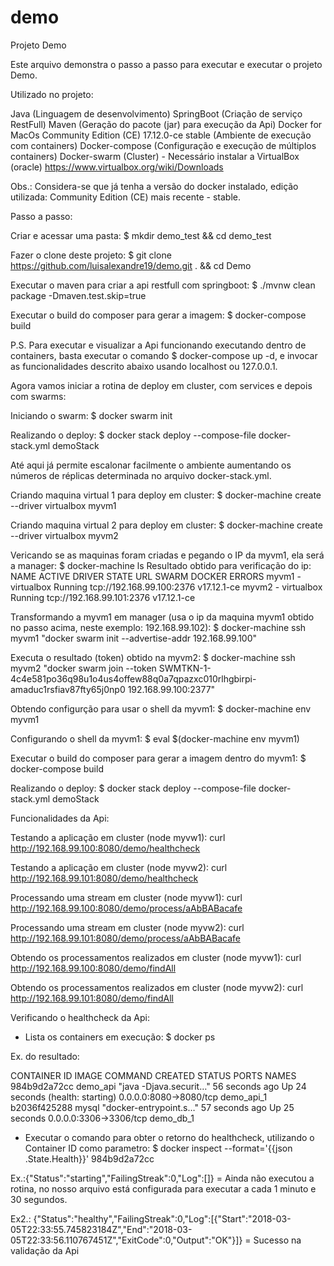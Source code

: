 # demo
Projeto Demo

Este arquivo demonstra o passo a passo para executar e executar o projeto Demo.

Utilizado no projeto:

Java (Linguagem de desenvolvimento)
SpringBoot (Criação de serviço RestFull)
Maven (Geração do pacote (jar) para execução da Api)
Docker for MacOs Community Edition (CE) 17.12.0-ce stable (Ambiente de execução com containers)
Docker-compose (Configuração e execução de múltiplos containers)
Docker-swarm (Cluster) - Necessário instalar a VirtualBox (oracle) https://www.virtualbox.org/wiki/Downloads

Obs.: Considera-se que já tenha a versão do docker instalado, edição utilizada: Community Edition (CE) mais recente - stable.

Passo a passo:

Criar e acessar uma pasta: $ mkdir demo_test && cd demo_test

Fazer o clone deste projeto: $ git clone https://github.com/luisalexandre19/demo.git . && cd Demo

Executar o maven para criar a api restfull com springboot: $ ./mvnw clean package -Dmaven.test.skip=true

Executar o build do composer para gerar a imagem: $ docker-compose build

P.S. Para executar e visualizar a Api funcionando executando dentro de containers, basta executar o comando $ docker-compose up -d, e invocar as funcionalidades descrito abaixo usando localhost ou 127.0.0.1.

Agora vamos iniciar a rotina de deploy em cluster, com services e depois com swarms:

Iniciando o swarm: $ docker swarm init

Realizando o deploy: $ docker stack deploy --compose-file docker-stack.yml demoStack 

Até aqui já permite escalonar facilmente o ambiente aumentando os números de réplicas determinada no arquivo docker-stack.yml. 

Criando maquina virtual 1 para deploy em cluster: $ docker-machine create --driver virtualbox myvm1

Criando maquina virtual 2 para deploy em cluster: $ docker-machine create --driver virtualbox myvm2

Vericando se as maquinas foram criadas e pegando o IP da myvm1, ela será a manager: $ docker-machine ls 
Resultado obtido para verificação do ip:
NAME ACTIVE DRIVER STATE URL SWARM DOCKER ERRORS 
myvm1 - virtualbox Running tcp://192.168.99.100:2376 v17.12.1-ce 
myvm2 - virtualbox Running tcp://192.168.99.101:2376 v17.12.1-ce

Transformando a myvm1 em manager (usa o ip da maquina myvm1 obtido no passo acima, neste exemplo: 192.168.99.102): $ docker-machine ssh myvm1 "docker swarm init --advertise-addr 192.168.99.100" 

Executa o resultado (token) obtido na myvm2: $ docker-machine ssh myvm2 "docker swarm join --token SWMTKN-1-4c4e581po36q98u1o4us4offew88q0a7qpazxc010rlhgbirpi-amaduc1rsfiav87fty65j0np0 192.168.99.100:2377"

Obtendo configurção para usar o shell da myvm1: $ docker-machine env myvm1

Configurando o shell da myvm1: $ eval $(docker-machine env myvm1)

Executar o build do composer para gerar a imagem dentro do myvm1: $ docker-compose build

Realizando o deploy: $ docker stack deploy --compose-file docker-stack.yml demoStack

Funcionalidades da Api: 

Testando a aplicação em cluster (node myvw1): curl http://192.168.99.100:8080/demo/healthcheck

Testando a aplicação em cluster (node myvw2): curl http://192.168.99.101:8080/demo/healthcheck

Processando uma stream em cluster (node myvw1): curl http://192.168.99.100:8080/demo/process/aAbBABacafe

Processando uma stream em cluster (node myvw2): curl http://192.168.99.101:8080/demo/process/aAbBABacafe

Obtendo os processamentos realizados em cluster (node myvw1): curl http://192.168.99.100:8080/demo/findAll

Obtendo os processamentos realizados em cluster (node myvw2): curl http://192.168.99.101:8080/demo/findAll

Verificando o healthcheck da Api:

- Lista os containers em execução: $ docker ps

Ex. do resultado:

CONTAINER ID        IMAGE               COMMAND                  CREATED             STATUS                             PORTS                    NAMES
984b9d2a72cc        demo_api            "java -Djava.securit…"   56 seconds ago      Up 24 seconds (health: starting)   0.0.0.0:8080->8080/tcp   demo_api_1
b2036f425288        mysql               "docker-entrypoint.s…"   57 seconds ago      Up 25 seconds                      0.0.0.0:3306->3306/tcp   demo_db_1

- Executar o comando para obter o retorno do healthcheck, utilizando o Container ID como parametro: $ docker inspect --format='{{json .State.Health}}' 984b9d2a72cc 

Ex.:{"Status":"starting","FailingStreak":0,"Log":[]} = Ainda não executou a rotina, no nosso arquivo está configurada para executar a cada 1 minuto e 30 segundos.

Ex2.: {"Status":"healthy","FailingStreak":0,"Log":[{"Start":"2018-03-05T22:33:55.745823184Z","End":"2018-03-05T22:33:56.110767451Z","ExitCode":0,"Output":"OK"}]} = Sucesso na validação da Api



